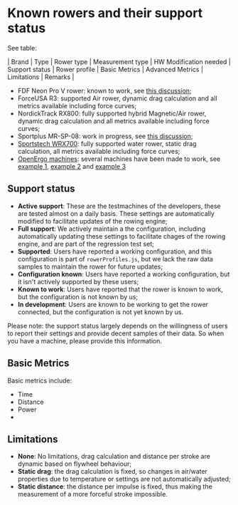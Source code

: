 # Known rowers and their support status

See table:

| Brand | Type | Rower type | Measurement type | HW Modification needed | Support status | Rower profile | Basic Metrics | Advanced Metrics | Limitations | Remarks |



* FDF Neon Pro V rower: known to work, see [this discussion](https://github.com/laberning/openrowingmonitor/discussions/87);
* ForceUSA R3: supported Air rower, dynamic drag calculation and all metrics available including force curves;
* NordickTrack RX800: fully supported hybrid Magnetic/Air rower, dynamic drag calculation and all metrics available including force curves;
* Sportplus MR-SP-08: work in progress, see [this discussion](https://github.com/laberning/openrowingmonitor/discussions/95);
* [Sportstech WRX700](hardware_setup_WRX700.md): fully supported water rower, static drag calculation, all metrics available including force curves;
* [OpenErgo machines](https://openergo.webs.com/): several machines have been made to work, see [example 1](https://github.com/laberning/openrowingmonitor/discussions/80), [example 2](https://github.com/laberning/openrowingmonitor/discussions/105) and [example 3](https://github.com/laberning/openrowingmonitor/discussions/115)

## Support status
* **Active support**: These are the testmachines of the developers, these are tested almost on a daily basis. These settings are automatically modified to facilitate updates of the rowing engine;
* **Full support**: We actively maintain a the configuration, including automatically updating these settings to facilitate chages of the rowing engine, and are part of the regression test set;
* **Supported**: Users have reported a working configuration, and this configuration is part of `rowerProfiles.js`, but we lack the raw data samples to maintain the rower for future updates;
* **Configuration known**: Users have reported a working configuration, but it isn't actively supported by these users;
* **Known to work**: Users have reported that the rower is known to work, but the configuration is not known by us;
* **In development**: Users are known to be working to get the rower connected, but the configuration is not yet known by us.

Please note: the support status largely depends on the willingness of users to report their settings and provide decent samples of their data. So when you have a machine, please provide this information.

## Basic Metrics
Basic metrics include:
* Time
* Distance
* Power
* 

## Limitations
* **None**: No limitations, drag calculation and distance per stroke are dynamic based on flywheel behaviour;
* **Static drag**: the drag calculation is fixed, so changes in air/water properties due to temperature or settings are not automatically adjusted;
* **Static distance**: the distance per impulse is fixed, thus making the measurement of a more forceful stroke impossible.
